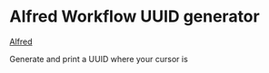 
# Alfred Workflow UUID generator

[Alfred](https://www.alfredapp.com/)

Generate and print a UUID where your cursor is
